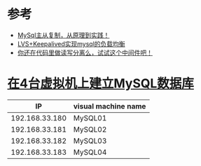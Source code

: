 

# 参考

* [MySql主从复制，从原理到实践！](http://www.macrozheng.com/#/reference/mysql_master_slave)
* [LVS+Keepalived实现mysql的负载均衡](https://www.cnblogs.com/tangyanbo/p/4305589.html)
* [你还在代码里做读写分离么，试试这个中间件吧！](http://www.macrozheng.com/#/reference/gaea)


# [在4台虚拟机上建立MySQL数据库](https://github.com/stevenli91748/Database/blob/master/MySQL/MySQL%20Linux%E5%AE%89%E8%A3%85/README.md)

IP | visual machine name |
---|---|
192.168.33.180|	MySQL01	|
192.168.33.181|	MySQL02	|
192.168.33.182|	MySQL03	|
192.168.33.183|	MySQL04	|
